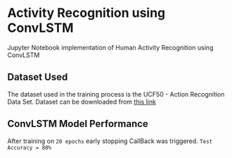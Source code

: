 # Activity Recognition using ConvLSTM
Jupyter Notebook implementation of Human Activity Recognition using ConvLSTM 

## Dataset Used
The dataset used in the training process is the UCF50 - Action Recognition Data Set. Dataset can be downloaded from [this link](https://www.crcv.ucf.edu/data/UCF50.php)</br>





## ConvLSTM Model Performance
After training on `20 epochs` early stopping CallBack was triggered. `Test Accuracy = 80%`



